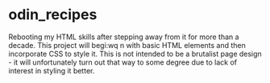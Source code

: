 # odin_recipes
Rebooting my HTML skills after stepping away from it for more than a decade. This project will begi:wq
n with basic HTML elements and then incorporate CSS to style it. This is not intended to be a brutalist page design - it will unfortunately turn out that way to some degree due to lack of interest in styling it better. 
